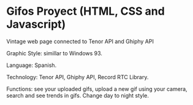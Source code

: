 # Gifos Proyect (HTML, CSS and Javascript)
Vintage web page connected to Tenor API and Ghiphy API


Graphic Style: simillar to Windows 93.

Language: Spanish.

Technology: Tenor API, Ghiphy API, Record RTC Library.

Functions: see your uploaded gifs, upload a new gif using your camera, search and see trends in gifs. Change day to night style.

